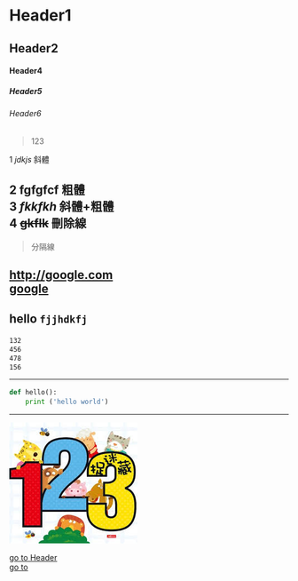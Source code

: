 # Header1
## Header2

#### Header4
##### Header5
###### Header6

 >123


 1 *jdkjs*       斜體

 2 **fgfgfcf**   粗體  
 3 ***fkkfkh***  斜體+粗體  
 4 ~~gkflk~~     刪除線  
--- 
> 分隔線

<http://google.com>  
[google](http://google.com)
---
hello `fjjhdkfj`
---
```
132  
456  
478  
156  
```
----
```python
def hello():
    print ('hello world')

```
---
![](./123.jfif)

[go to Header](#Hearder1)  
[go to ](./a.md)


